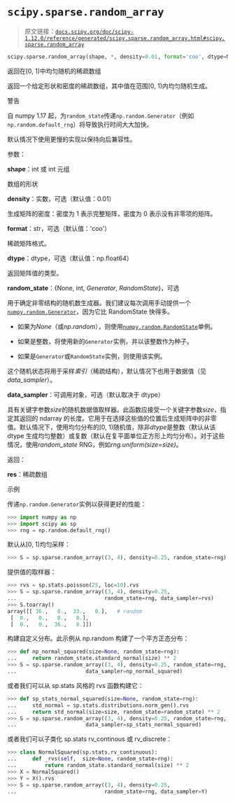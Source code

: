 # `scipy.sparse.random_array`

> 原文链接：[`docs.scipy.org/doc/scipy-1.12.0/reference/generated/scipy.sparse.random_array.html#scipy.sparse.random_array`](https://docs.scipy.org/doc/scipy-1.12.0/reference/generated/scipy.sparse.random_array.html#scipy.sparse.random_array)

```py
scipy.sparse.random_array(shape, *, density=0.01, format='coo', dtype=None, random_state=None, data_sampler=None)
```

返回在[0, 1)中均匀随机的稀疏数组

返回一个给定形状和密度的稀疏数组，其中值在范围[0, 1)内均匀随机生成。

警告

自 numpy 1.17 起，为`random_state`传递`np.random.Generator`（例如`np.random.default_rng`）将导致执行时间大大加快。

默认情况下使用更慢的实现以保持向后兼容性。

参数：

**shape**：int 或 int 元组

数组的形状

**density**：实数，可选（默认值：0.01）

生成矩阵的密度：密度为 1 表示完整矩阵，密度为 0 表示没有非零项的矩阵。

**format**：str，可选（默认值：'coo'）

稀疏矩阵格式。

**dtype**：dtype，可选（默认值：np.float64）

返回矩阵值的类型。

**random_state**：{None, int, *Generator*, *RandomState*}，可选

用于确定非零结构的随机数生成器。我们建议每次调用手动提供一个[`numpy.random.Generator`](https://numpy.org/devdocs/reference/random/generator.html#numpy.random.Generator "(在 NumPy v2.0.dev0 中)")，因为它比 RandomState 快得多。

+   如果为*None*（或*np.random*），则使用[`numpy.random.RandomState`](https://numpy.org/devdocs/reference/random/legacy.html#numpy.random.RandomState "(在 NumPy v2.0.dev0 中)")单例。

+   如果是整数，将使用新的`Generator`实例，并以该整数作为种子。

+   如果是`Generator`或`RandomState`实例，则使用该实例。

这个随机状态将用于采样*索引*（稀疏结构），默认情况下也用于数据值（见*data_sampler*）。

**data_sampler**：可调用对象，可选（默认取决于 dtype）

具有关键字参数*size*的随机数据值取样器。此函数应接受一个关键字参数*size*，指定其返回的 ndarray 的长度。它用于在选择这些值的位置后生成矩阵中的非零值。默认情况下，使用均匀分布的[0, 1)随机值，除非*dtype*是整数（默认从该 dtype 生成均匀整数）或复数（默认在复平面单位正方形上均匀分布）。对于这些情况，使用*random_state* RNG，例如*rng.uniform(size=size)*。

返回：

**res**：稀疏数组

示例

传递`np.random.Generator`实例以获得更好的性能：

```py
>>> import numpy as np
>>> import scipy as sp
>>> rng = np.random.default_rng() 
```

默认从[0, 1)均匀采样：

```py
>>> S = sp.sparse.random_array((3, 4), density=0.25, random_state=rng) 
```

提供值的取样器：

```py
>>> rvs = sp.stats.poisson(25, loc=10).rvs
>>> S = sp.sparse.random_array((3, 4), density=0.25,
...                            random_state=rng, data_sampler=rvs)
>>> S.toarray()
array([[ 36.,   0.,  33.,   0.],   # random
 [  0.,   0.,   0.,   0.],
 [  0.,   0.,  36.,   0.]]) 
```

构建自定义分布。此示例从 np.random 构建了一个平方正态分布：

```py
>>> def np_normal_squared(size=None, random_state=rng):
...     return random_state.standard_normal(size) ** 2
>>> S = sp.sparse.random_array((3, 4), density=0.25, random_state=rng,
...                      data_sampler=np_normal_squared) 
```

或者我们可以从 sp.stats 风格的 rvs 函数构建它：

```py
>>> def sp_stats_normal_squared(size=None, random_state=rng):
...     std_normal = sp.stats.distributions.norm_gen().rvs
...     return std_normal(size=size, random_state=random_state) ** 2
>>> S = sp.sparse.random_array((3, 4), density=0.25, random_state=rng,
...                      data_sampler=sp_stats_normal_squared) 
```

或者我们可以子类化 sp.stats rv_continous 或 rv_discrete：

```py
>>> class NormalSquared(sp.stats.rv_continuous):
...     def _rvs(self,  size=None, random_state=rng):
...         return random_state.standard_normal(size) ** 2
>>> X = NormalSquared()
>>> Y = X().rvs
>>> S = sp.sparse.random_array((3, 4), density=0.25,
...                            random_state=rng, data_sampler=Y) 
```
